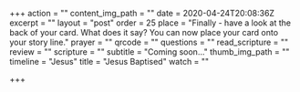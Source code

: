 +++
action = ""
content_img_path = ""
date = 2020-04-24T20:08:36Z
excerpt = ""
layout = "post"
order = 25
place = "Finally - have a look at the back of your card. What does it say? You can now place your card onto your story line."
prayer = ""
qrcode = ""
questions = ""
read_scripture = ""
review = ""
scripture = ""
subtitle = "Coming soon…"
thumb_img_path = ""
timeline = "Jesus"
title = "Jesus Baptised"
watch = ""

+++
